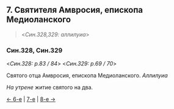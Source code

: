 
## 7. Святителя Амвросия, епископа Медиоланского

> <*Син.328,329: аллилуиа*>

### Син.328, Син.329

<*Син.328: p.83 / 84*>
<*Син.329: p.69 / 70*>

Святого отца Амвросия, епископа Медиоланского. *Аллилуиа* 

*На утрене* житие святого на два.

[← 6-е](12_06_SAB.ru.md) | [7-е](README.md#7-й) | [8-е →](12_08_SAB.ru.md)
